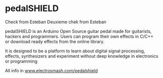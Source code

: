 pedalSHIELD
===========

Check from Esteban
Deuxieme chek from Esteban

pedalSHIELD is an Arduino Open Source guitar pedal made for guitarists, hackers and programmers. Users can program their own effects in C/C++ or download ready effects from the online library.

It is designed to be a platform to learn about digital signal processing, effects, synthesizers and experiment without deep knowledge in electronics or programming

All info in www.electrosmash.com/pedalshield

